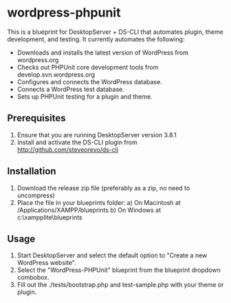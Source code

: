 # wordpress-phpunit
This is a blueprint for DesktopServer + DS-CLI that automates plugin, theme development, and testing. It currently automates the following:

* Downloads and installs the latest version of WordPress from wordpress.org
* Checks out PHPUnit core development tools from develop.svn.wordpress.org
* Configures and connects the WordPress database.
* Connects a WordPress test database.
* Sets up PHPUnit testing for a plugin and theme.

## Prerequisites

1. Ensure that you are running DesktopServer version 3.8.1
2. Install and activate the DS-CLI plugin from http://github.com/steveorevo/ds-cli

## Installation

1. Download the release zip file (preferably as a zip, no need to uncompress)
2. Place the file in your blueprints folder:
   a) On Macintosh at /Applications/XAMPP/blueprints
   b) On Windows at c:\xampplite\blueprints

## Usage

1. Start DesktopServer and select the default option to "Create a new WordPress website".
2. Select the "WordPress-PHPUnit" blueprint from the blueprint dropdown combobox.
3. Fill out the ./tests/bootstrap.php and test-sample.php with your theme or plugin.


